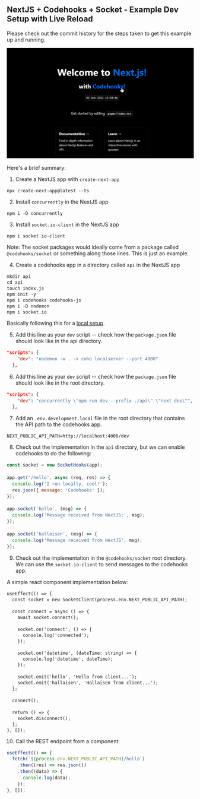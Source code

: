 ## NextJS + Codehooks + Socket - Example Dev Setup with Live Reload

Please check out the commit history for the steps taken to get this example up and running.

![Next Codehooks Socket Image](./next-codehooks-socket-img.png)

Here's a brief summary:

1. Create a NextJS app with `create-next-app`

```
npx create-next-app@latest --ts
```

2. Install `concurrently` in the NextJS app

```
npm i -D concurrently
```

3. Install `socket.io-client` in the NextJS app

```
npm i socket.io-client
```

Note: The socket packages would ideally come from a package called `@codehooks/socket` or something along those lines. This is just an example.

4. Create a codehooks app in a directory called `api` in the NextJS app

```
mkdir api
cd api
touch index.js
npm init -y
npm i codehooks codehooks-js
npm i -D nodemon
npm i socket.io
```

Basically following this for a [local setup](https://codehooks.io/docs/localdev).

5. Add this line as your `dev` script -- check how the `package.json` file should look like in the api directory.

```json
"scripts": {
    "dev": "nodemon -w . -x coho localserver --port 4000"
  },
```

6. Add this line as your `dev` script -- check how the `package.json` file should look like in the root directory.

```json
"scripts": {
    "dev": "concurrently \"npm run dev --prefix ./api\" \"next dev\"",
  },
```

7. Add an `.env.development.local` file in the root directory that contains the API path to the codehooks app.

```
NEXT_PUBLIC_API_PATH=http://localhost:4000/dev
```

8. Check out the implementation in the `api` directory, but we can enable codehooks to do the following:

```js
const socket = new SocketHooks(app);

app.get('/hello', async (req, res) => {
  console.log('I run locally, cool!');
  res.json({ message: 'Codehooks' });
});

app.socket('hello', (msg) => {
  console.log('Message received from NextJS:', msg);
});

app.socket('hallaisen', (msg) => {
  console.log('Message received from NextJS', msg);
});
```

9. Check out the implementation in the `@codehooks/socket` root directory. We can use the `socket.io-client` to send messages to the codehooks app.

A simple react component implementation below:

```tsx
useEffect(() => {
  const socket = new SocketClient(process.env.NEXT_PUBLIC_API_PATH);

  const connect = async () => {
    await socket.connect();

    socket.on('connect', () => {
      console.log('connected');
    });

    socket.on('datetime', (dateTime: string) => {
      console.log('datetime', dateTime);
    });

    socket.emit('hello', 'Hello from client...');
    socket.emit('hallaisen', 'Hallaisen from client...');
  };

  connect();

  return () => {
    socket.disconnect();
  };
}, []);
```

10. Call the REST endpoint from a component:

```jsx
useEffect(() => {
  fetch(`${process.env.NEXT_PUBLIC_API_PATH}/hello`)
    .then((res) => res.json())
    .then((data) => {
      console.log(data);
    });
}, []);
```
